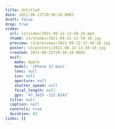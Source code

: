 ```yaml
---
title: Untitled
date: 2021-08-22T20:58:10.000Z
draft: false
drop: true
video:
  url: s3/video/2021-08-22-13-58-10.mp4
  thumb: s3/thumbs/2021-08-22-13-58-10.jpg
  preview: s3/previews/2021-08-22-13-58-10.jpg
  poster: s3/posters/2021-08-22-13-58-10.jpg
  created: 2021-08-22T20:58:10.000Z
  exif:
    make: Apple
    model: 'iPhone 12 mini'
    lens: null
    iso: null
    aperture: null
    shutter_speed: null
    focal_length: null
    gps: '47.3425 -122.8242'
  title: null
  caption: null
  controls: true
  duration: 82
links: []
---
```

